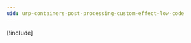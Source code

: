 ```yaml
---
uid: urp-containers-post-processing-custom-effect-low-code
---
```

[!include[](../post-processing/post-processing-custom-effect-low-code.md)]
